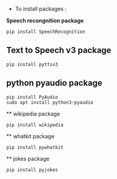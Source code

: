 * To install packages : 

**Speech recongnition package**
```
pip install SpeechRecognition

```
## Text to Speech v3 package
```
pip install pyttsx3

```
## python pyaudio package
```
pip install PyAudio
sudo apt install python3-pyaudio
```
** wikipedia package
```
pip install wikipedia

```
** whatkit package
```
pip install pywhatkit

```

** jokes package
```
pip install pyjokes

```
